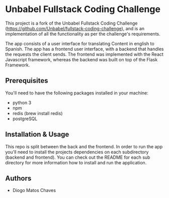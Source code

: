 # Unbabel Fullstack Coding Challenge

This project is a fork of the Unbabel Fullstack Coding Challenge (https://github.com/Unbabel/fullstack-coding-challenge),
and is an implementation of all the functionality as per the challenge's requirements.

The app consists of a user interface for translating Content in english to Spanish. The app has a frontend user interface,
with a backend that handles the requests the client sends. The frontend was implemented with
the React Javascript framework, whereas the backend was built on top of the Flask Framework.


## Prerequisites

You'll need to have the following packages installed in your machine:

- python 3
- npm
- redis (brew install redis)
- postgreSQL


## Installation & Usage

This repo is split between the back and the frontend. In order to run the app you'll need to install the projects
dependencies on each subdirectory (backend and frontend). You can check out the README for each sub directory for more
information how to install and run the application.


## Authors

* Diogo Matos Chaves
